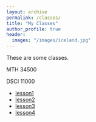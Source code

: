 ```yaml
---
layout: archive
permalink: /classes/
title: "My Classes"
author_profile: true
header:
  images: "/images/iceland.jpg"
---
```

These are some classes.

MTH 34500

DSCI 11000

+ [lesson1](lesson01.html)
+ [lesson2](lesson02.html)
+ [lesson3](lesson03.Rmd)
+ [lesson4](lesson04.ipynb)
